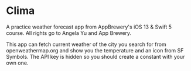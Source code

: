 # Clima
A practice weather forecast app from AppBrewery's iOS 13 &amp; Swift 5 course. All rights go to Angela Yu and App Brewery.

This app can fetch current weather of the city you search for from openweathermap.org and show you the temperature and an icon from SF Symbols. The API key is hidden so you should create a constant with your own one.
